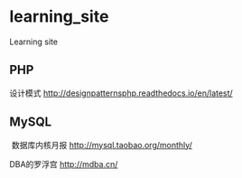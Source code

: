 # learning_site
Learning site
## PHP
  设计模式 http://designpatternsphp.readthedocs.io/en/latest/
  
## MySQL
  数据库内核月报 http://mysql.taobao.org/monthly/
  
  DBA的罗浮宫 http://mdba.cn/
